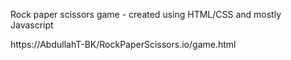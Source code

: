 Rock paper scissors game - created using HTML/CSS and mostly Javascript

https://AbdullahT-BK/RockPaperScissors.io/game.html


